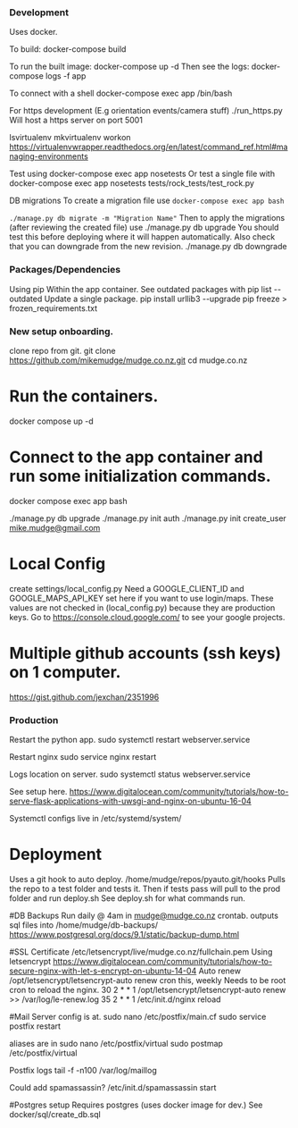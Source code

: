 ### Development
Uses docker.

To build:
docker-compose build

To run the built image:
docker-compose up -d
Then see the logs:
docker-compose logs -f app

To connect with a shell
docker-compose exec app /bin/bash

For https development (E.g orientation events/camera stuff)
./run_https.py
Will host a https server on port 5001

lsvirtualenv
mkvirtualenv
workon
https://virtualenvwrapper.readthedocs.org/en/latest/command_ref.html#managing-environments

Test using
docker-compose exec app nosetests
Or test a single file with
docker-compose exec app nosetests tests/rock_tests/test_rock.py

DB migrations
To create a migration file use
```docker-compose exec app bash```

```./manage.py db migrate -m "Migration Name"```
Then to apply the migrations (after reviewing the created file) use
./manage.py db upgrade
You should test this before deploying where it will happen automatically.
Also check that you can downgrade from the new revision.
./manage.py db downgrade

### Packages/Dependencies
Using pip
Within the app container.
See outdated packages with
pip list --outdated
Update a single package.
pip install urllib3 --upgrade
pip freeze > frozen_requirements.txt

### New setup onboarding.
clone repo from git.
git clone https://github.com/mikemudge/mudge.co.nz.git
cd mudge.co.nz

# Run the containers.
docker compose up -d

# Connect to the app container and run some initialization commands.
docker compose exec app bash

./manage.py db upgrade
./manage.py init auth
./manage.py init create_user mike.mudge@gmail.com

# Local Config
create settings/local_config.py
Need a GOOGLE_CLIENT_ID and GOOGLE_MAPS_API_KEY set here if you want to use login/maps.
These values are not checked in (local_config.py) because they are production keys. 
Go to https://console.cloud.google.com/ to see your google projects.

# Multiple github accounts (ssh keys) on 1 computer.
https://gist.github.com/jexchan/2351996

### Production

Restart the python app.
sudo systemctl restart webserver.service

Restart nginx
sudo service nginx restart

Logs location on server.
sudo systemctl status webserver.service

See setup here.
https://www.digitalocean.com/community/tutorials/how-to-serve-flask-applications-with-uwsgi-and-nginx-on-ubuntu-16-04

Systemctl configs live in
/etc/systemd/system/

# Deployment
Uses a git hook to auto deploy.
/home/mudge/repos/pyauto.git/hooks
Pulls the repo to a test folder and tests it.
Then if tests pass will pull to the prod folder and run deploy.sh
See deploy.sh for what commands run.

#DB Backups
Run daily @ 4am in mudge@mudge.co.nz crontab.
outputs sql files into /home/mudge/db-backups/
https://www.postgresql.org/docs/9.1/static/backup-dump.html

#SSL Certificate
/etc/letsencrypt/live/mudge.co.nz/fullchain.pem
Using letsencrypt
https://www.digitalocean.com/community/tutorials/how-to-secure-nginx-with-let-s-encrypt-on-ubuntu-14-04
Auto renew
/opt/letsencrypt/letsencrypt-auto renew
cron this, weekly
Needs to be root cron to reload the nginx.
30 2 * * 1 /opt/letsencrypt/letsencrypt-auto renew >> /var/log/le-renew.log
35 2 * * 1 /etc/init.d/nginx reload

#Mail Server
config is at.
sudo nano /etc/postfix/main.cf
sudo service postfix restart

aliases are in
sudo nano /etc/postfix/virtual
sudo postmap /etc/postfix/virtual

Postfix logs
tail -f -n100 /var/log/maillog

Could add spamassassin?
/etc/init.d/spamassassin start

#Postgres setup
Requires postgres (uses docker image for dev.)
See docker/sql/create_db.sql

